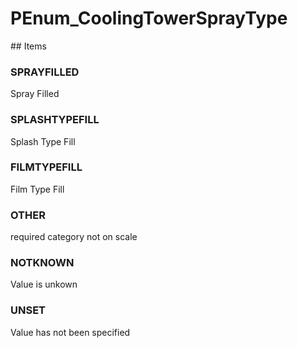 # PEnum_CoolingTowerSprayType

<!-- end of definition -->## Items

### SPRAYFILLED
Spray Filled

### SPLASHTYPEFILL
Splash Type Fill

### FILMTYPEFILL
Film Type Fill

### OTHER
required category not on scale

### NOTKNOWN
Value is unkown

### UNSET
Value has not been specified
